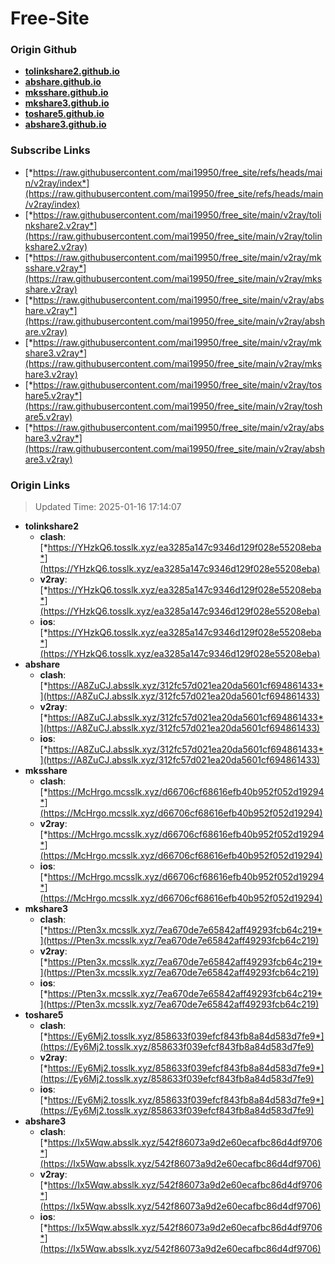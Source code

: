 # Free-Site

### Origin Github

- [**tolinkshare2.github.io**](https://github.com/tolinkshare2/tolinkshare2.github.io)
- [**abshare.github.io**](https://github.com/abshare/abshare.github.io)
- [**mksshare.github.io**](https://github.com/mksshare/mksshare.github.io)
- [**mkshare3.github.io**](https://github.com/mkshare3/mkshare3.github.io)
- [**toshare5.github.io**](https://github.com/toshare5/toshare5.github.io)
- [**abshare3.github.io**](https://github.com/abshare3/abshare3.github.io)

### Subscribe Links

- [*https://raw.githubusercontent.com/mai19950/free_site/refs/heads/main/v2ray/index*](https://raw.githubusercontent.com/mai19950/free_site/refs/heads/main/v2ray/index)
- [*https://raw.githubusercontent.com/mai19950/free_site/main/v2ray/tolinkshare2.v2ray*](https://raw.githubusercontent.com/mai19950/free_site/main/v2ray/tolinkshare2.v2ray)
- [*https://raw.githubusercontent.com/mai19950/free_site/main/v2ray/mksshare.v2ray*](https://raw.githubusercontent.com/mai19950/free_site/main/v2ray/mksshare.v2ray)
- [*https://raw.githubusercontent.com/mai19950/free_site/main/v2ray/abshare.v2ray*](https://raw.githubusercontent.com/mai19950/free_site/main/v2ray/abshare.v2ray)
- [*https://raw.githubusercontent.com/mai19950/free_site/main/v2ray/mkshare3.v2ray*](https://raw.githubusercontent.com/mai19950/free_site/main/v2ray/mkshare3.v2ray)
- [*https://raw.githubusercontent.com/mai19950/free_site/main/v2ray/toshare5.v2ray*](https://raw.githubusercontent.com/mai19950/free_site/main/v2ray/toshare5.v2ray)
- [*https://raw.githubusercontent.com/mai19950/free_site/main/v2ray/abshare3.v2ray*](https://raw.githubusercontent.com/mai19950/free_site/main/v2ray/abshare3.v2ray)

### Origin Links

> Updated Time: 2025-01-16 17:14:07

- **tolinkshare2**
  - **clash**: [*https://YHzkQ6.tosslk.xyz/ea3285a147c9346d129f028e55208eba*](https://YHzkQ6.tosslk.xyz/ea3285a147c9346d129f028e55208eba)
  - **v2ray**: [*https://YHzkQ6.tosslk.xyz/ea3285a147c9346d129f028e55208eba*](https://YHzkQ6.tosslk.xyz/ea3285a147c9346d129f028e55208eba)
  - **ios**: [*https://YHzkQ6.tosslk.xyz/ea3285a147c9346d129f028e55208eba*](https://YHzkQ6.tosslk.xyz/ea3285a147c9346d129f028e55208eba)
- **abshare**
  - **clash**: [*https://A8ZuCJ.absslk.xyz/312fc57d021ea20da5601cf694861433*](https://A8ZuCJ.absslk.xyz/312fc57d021ea20da5601cf694861433)
  - **v2ray**: [*https://A8ZuCJ.absslk.xyz/312fc57d021ea20da5601cf694861433*](https://A8ZuCJ.absslk.xyz/312fc57d021ea20da5601cf694861433)
  - **ios**: [*https://A8ZuCJ.absslk.xyz/312fc57d021ea20da5601cf694861433*](https://A8ZuCJ.absslk.xyz/312fc57d021ea20da5601cf694861433)
- **mksshare**
  - **clash**: [*https://McHrgo.mcsslk.xyz/d66706cf68616efb40b952f052d19294*](https://McHrgo.mcsslk.xyz/d66706cf68616efb40b952f052d19294)
  - **v2ray**: [*https://McHrgo.mcsslk.xyz/d66706cf68616efb40b952f052d19294*](https://McHrgo.mcsslk.xyz/d66706cf68616efb40b952f052d19294)
  - **ios**: [*https://McHrgo.mcsslk.xyz/d66706cf68616efb40b952f052d19294*](https://McHrgo.mcsslk.xyz/d66706cf68616efb40b952f052d19294)
- **mkshare3**
  - **clash**: [*https://Pten3x.mcsslk.xyz/7ea670de7e65842aff49293fcb64c219*](https://Pten3x.mcsslk.xyz/7ea670de7e65842aff49293fcb64c219)
  - **v2ray**: [*https://Pten3x.mcsslk.xyz/7ea670de7e65842aff49293fcb64c219*](https://Pten3x.mcsslk.xyz/7ea670de7e65842aff49293fcb64c219)
  - **ios**: [*https://Pten3x.mcsslk.xyz/7ea670de7e65842aff49293fcb64c219*](https://Pten3x.mcsslk.xyz/7ea670de7e65842aff49293fcb64c219)
- **toshare5**
  - **clash**: [*https://Ey6Mj2.tosslk.xyz/858633f039efcf843fb8a84d583d7fe9*](https://Ey6Mj2.tosslk.xyz/858633f039efcf843fb8a84d583d7fe9)
  - **v2ray**: [*https://Ey6Mj2.tosslk.xyz/858633f039efcf843fb8a84d583d7fe9*](https://Ey6Mj2.tosslk.xyz/858633f039efcf843fb8a84d583d7fe9)
  - **ios**: [*https://Ey6Mj2.tosslk.xyz/858633f039efcf843fb8a84d583d7fe9*](https://Ey6Mj2.tosslk.xyz/858633f039efcf843fb8a84d583d7fe9)
- **abshare3**
  - **clash**: [*https://Ix5Wqw.absslk.xyz/542f86073a9d2e60ecafbc86d4df9706*](https://Ix5Wqw.absslk.xyz/542f86073a9d2e60ecafbc86d4df9706)
  - **v2ray**: [*https://Ix5Wqw.absslk.xyz/542f86073a9d2e60ecafbc86d4df9706*](https://Ix5Wqw.absslk.xyz/542f86073a9d2e60ecafbc86d4df9706)
  - **ios**: [*https://Ix5Wqw.absslk.xyz/542f86073a9d2e60ecafbc86d4df9706*](https://Ix5Wqw.absslk.xyz/542f86073a9d2e60ecafbc86d4df9706)
